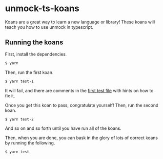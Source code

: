 # unmock-ts-koans

Koans are a great way to learn a new language or library! These koans will teach you how to use unmock in typescript.

## Running the koans

First, install the dependencies.

```bash
$ yarn
```

Then, run the first koan.

```bash
$ yarn test-1
```

It will fail, and there are comments in the [first test file](test/1-hello-unmock/1-a-simple-test.test.ts) with hints on how to fix it.

Once you get this koan to pass, congratulate yourself! Then, run the second koan.

```bash
$ yarn test-2
```

And so on and so forth until you have run all of the koans.

Then, when you are done, you can bask in the glory of lots of correct koans by running the following.

```bash
$ yarn test
```
